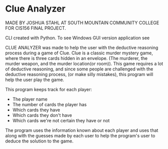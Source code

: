 # Clue Analyzer

MADE BY JOSHUA STAHL AT SOUTH MOUNTAIN COMMUNITY COLLEGE FOR CIS156 FINAL PROJECT.

CLI created with Python. To see Windows GUI version application see 

CLUE ANALYZER was made to help the user with the deductive
reasoning process during a game of Clue. Clue is a classic murder
mystery game, where there is three cards hidden in an envelope.
(The murderer, the murder weapon, and the murder location(or room)).
This game requires a lot of deductive reasoning, and since
some people are challenged with the deductive reasoning process,
(or make silly mistakes), this program will help
the user play the game.

This program keeps track for each player:
- The player name
- The number of cards the player has
- Which cards they have
- Which cards they don't have
- Which cards we're not certain they have or not

The program uses the information known about each player and uses that along 
with the guesses made by each user to help the program's user to deduce the 
solution to the game.
